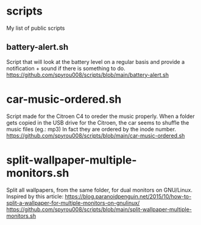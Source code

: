# scripts
My list of public scripts


## battery-alert.sh
Script that will look at the battery level on a regular basis and provide a notification + sound if there is something to do.
https://github.com/spyrou008/scripts/blob/main/battery-alert.sh

# car-music-ordered.sh
Script made for the Citroen C4 to oreder the music properly.
When a folder gets copied in the USB drive for the Citroen, the car seems to shuffle the music files (eg.: mp3)
In fact they are ordered by the inode number. 
https://github.com/spyrou008/scripts/blob/main/car-music-ordered.sh

# split-wallpaper-multiple-monitors.sh
Split all wallpapers, from the same folder, for dual monitors on GNU/Linux.
Inspired by this article: https://blog.paranoidpenguin.net/2015/10/how-to-split-a-wallpaper-for-multiple-monitors-on-gnulinux/
https://github.com/spyrou008/scripts/blob/main/split-wallpaper-multiple-monitors.sh
